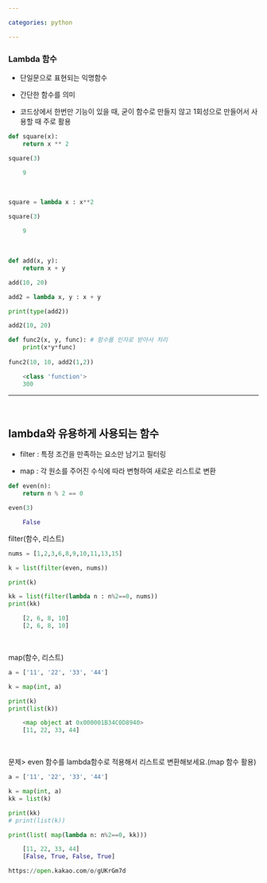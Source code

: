 ```yaml
---

categories: python

---
```



### Lambda 함수
- 단일문으로 표현되는 익명함수

- 간단한 함수를 의미

- 코드상에서 한번만 기능이 있을 때, 굳이 함수로 만들지 않고 1회성으로 만들어서 사용할 때 주로 활용


```python
def square(x):
    return x ** 2

square(3)
```
```python
    9
```
&nbsp; 


```python
square = lambda x : x**2

square(3)
```
```python
    9
```


&nbsp; 

```python
def add(x, y):
    return x + y

add(10, 20)

add2 = lambda x, y : x + y

print(type(add2))

add2(10, 20)

def func2(x, y, func): # 함수를 인자로 받아서 처리  
    print(x*y*func)
    
func2(10, 10, add2(1,2))  
```
```python
    <class 'function'>
    300 
```
----

&nbsp; 


lambda와 유용하게 사용되는 함수
---


 - filter : 특정 조건을 만족하는 요소만 남기고 필터링

 - map : 각 원소를 주어진 수식에 따라 변형하여 새로운 리스트로 변환


```python
def even(n):
    return n % 2 == 0

even(3)
```
```python
    False
```



filter(함수, 리스트)

```python
nums = [1,2,3,6,8,9,10,11,13,15]

k = list(filter(even, nums))

print(k)

kk = list(filter(lambda n : n%2==0, nums))
print(kk)
```
```python
    [2, 6, 8, 10]
    [2, 6, 8, 10]
```

&nbsp; 


map(함수, 리스트)
```python
a = ['11', '22', '33', '44']

k = map(int, a)

print(k)
print(list(k))

```
```python
    <map object at 0x000001B34C0D8940>
    [11, 22, 33, 44]
```   

&nbsp; 

문제> even 함수를 lambda함수로 적용해서 리스트로 변환해보세요.(map 함수 활용)

```python
a = ['11', '22', '33', '44']

k = map(int, a)
kk = list(k)

print(kk)
# print(list(k))

print(list( map(lambda n: n%2==0, kk)))
```
```python
    [11, 22, 33, 44]
    [False, True, False, True]
```


```python
https://open.kakao.com/o/gUKrGm7d
```
